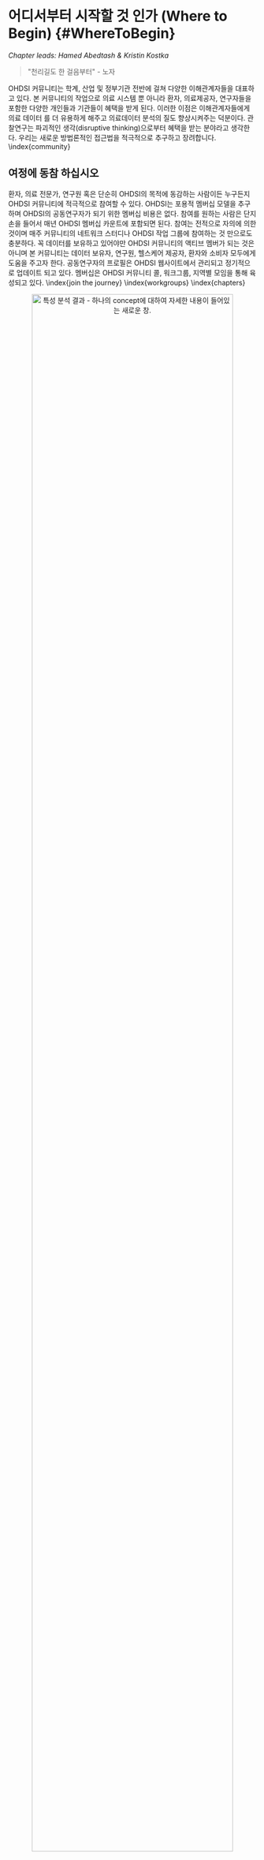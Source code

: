 # 어디서부터 시작할 것 인가 (Where to Begin) {#WhereToBegin}

*Chapter leads: Hamed Abedtash & Kristin Kostka*

> "천리길도 한 걸음부터" - 노자

OHDSI 커뮤니티는 학계, 산업 및 정부기관 전반에 걸쳐 다양한 이해관계자들을 대표하고 있다. 본 커뮤니티의 작업으로 의료 시스템 뿐 아니라 환자, 의료제공자, 연구자들을 포함한 다양한 개인들과 기관들이 혜택을 받게 된다.  이러한 이점은 이해관계자들에게 의료 데이터 를 더 유용하게 해주고 의료데이터 분석의 질도 향상시켜주는 덕분이다. 관찰연구는  파괴적인 생각(disruptive thinking)으로부터 혜택을 받는 분야라고 생각한다. 우리는 새로운 방법론적인 접근법을 적극적으로 추구하고 장려합니다. \index{community}

## 여정에 동참 하십시오 
환자, 의료 전문가, 연구원 혹은 단순히 OHDSI의 목적에 동감하는 사람이든 누구든지 OHDSI 커뮤니티에 적극적으로 참여할 수 있다. OHDSI는 포용적 멤버십 모델을 추구하며 OHDSI의 공동연구자가 되기 위한 멤버십 비용은 없다.  참여를 원하는 사람은  단지 손을 들어서 매년 OHDSI 멤버십 카운트에 포함되면 된다.  참여는 전적으로 자의에 의한 것이며 매주 커뮤니티의 네트워크 스터디나 OHDSI 작업 그룹에 참여하는 것 만으로도 충분하다. 꼭 데이터를 보유하고 있어야만 OHDSI 커뮤니티의 액티브 멤버가 되는 것은 아니며 본 커뮤니티는 데이터 보유자, 연구원, 헬스케어 제공자, 환자와 소비자 모두에게 도움을 주고자 한다. 공동연구자의 프로필은 OHDSI 웹사이트에서 관리되고 정기적으로 업데이트 되고 있다. 멤버십은 OHDSI 커뮤니티 콜, 워크그룹, 지역별 모임을 통해 육성되고 있다. \index{join the journey} \index{workgroups} \index{chapters}

<div class="figure" style="text-align: center">
<img src="images/WhereToBegin/joinTheJourney.png" alt="특성 분석 결과 - 하나의 concept에 대하여 자세한 내용이 들어있는 새로운 창." width="90%" />
<p class="caption">(\#fig:jointhejourney)특성 분석 결과 - 하나의 concept에 대하여 자세한 내용이 들어있는 새로운 창.</p>
</div>


### OHDSI 포럼
OHDSI 포럼1은 OHDSI 커뮤니티 공동연구자들이 메시지를 올리는 형식을 통해 대화하는 온라인 토론 사이트이다. 포럼은 트리와 같은 구조로 구성되었다. 가장 상위에는 "카테고리"가 있으며 관련성 있는 토론 카테고리로 나눠진다. 각 카테고리 아래로는 하위 포럼과 추가적인 하위 포럼들로 구성된다. 각 토픽(스레드라고도 불림)의 가장 낮은 하위 포럼에서 포럼 멤버들간의 토론 혹은 포스트가 작성된다.

[^forumUrl]: http://forum.ohdsi.org

OHDSI 포럼에서는 다음을 포함한 콘텐츠 카테고리를 찾을 수 있다:

-	**일반**: OHDSI 커뮤니티와 참여 방법에 대한 전반적인 토론
-	**시행자**: 로컬 환경에서 공동 데이터 모델과 OHDSI 분석 프레임워크 구현하는 방법에 대한 토론 
-	**개발자**: OHDSI 어플리케이션의 오픈 소스 개발과 OMOP CDM과의 균형을 위한 도구에 관한  논의
-	**연구원**: OHDI 연구 네트워크를 위한 근거 발생, 공동 연구, 통계적 방법과 기타 CDM 기반 연구의 다른 토픽들에 관한 토론
-	**CDM 개발자**: 진행중인 CDM을 위한 조건, vocabulary 그리고 테크닉적인 요소들에 관한 토론 
-	**Vocabulary 유저**: Vocabulary 콘텐츠에 관한 토론
-	**지역 지부(예: 한국, 중국, 유럽)**: 지역별 언어로 진행되는 로컬 OMOP 구현과 OHDSI 커뮤니티 활동에 관한 토론


개별적인 주제로 포스팅을 올리려면 계정 등록을 먼저 해야 한다. 포럼 계정을 오픈하고 나면 General Topic 아래 "Welcome to OHDSI! – Please introduce yourself"라는 토픽에 본인 소개를 하는 것을 추천한다.  
1) 본인 소개 및 본인의 업무 소개 
2) 커뮤니티 안에서 어떤 방식으로 도움을 줄 수 있는지 (예: 소프트웨어 개발, 연구, 연구 논문 작성 등)를 본인 소개에 설명한다. 이제 OHDSI 여정에 동참하였습니다! 이 후엔 토론에 참여하는 것을 권장합니다. OHDSI 커뮤니티 포럼을 통해 자신의 질문을 포스팅하고 새로운 아이디어와 협업에 참여하시기 바랍니다. \index{forum}

\BeginKnitrBlock{rmdimportant}<div class="rmdimportant">토픽을 "watch" 할 수도 있다. 이 뜻은 관심있는 토픽에 새로운 포스트가 올라올 경우, 이메일로 안내를 받고 이메일 답장을 통해 다시 답장을 보낼 수도 있다. 앞으로 다가올 미팅에 대한 아젠다도 확인할 수 있으며 공동작업기회와 주간 OHDSI 다이제스트를 개별 이메일 받은편지함에서 수령할 수 있다. </div>\EndKnitrBlock{rmdimportant}

### OHDSI 이벤트
OHDSI는 정기적으로 직접 참여가 가능한 이벤트를 개최하여 공동연구자들이 서로 학습하고 향후 협력 관계를 강화할 수 있는 기회를 제공한다. 이러한 이벤트는 OHDSI웹사이트를 통해 전달되며 참석에 관심이 있는 사람들에게 무료로 제공된다.

OHDSI 심포지엄은 미국, 유럽, 아시아 등에서 매년 개최되는 과학 컨퍼런스로, 이를 통해 공동 연구자들이 총회, 포스터 발표 및 소프트웨어 시연 등을 통해 각각의 최신 연구를 발표할 수 있다. OHDSI심포지엄은 커뮤니티 내에서 최신의 진행상황을 배울 수 있는 네트워크를 위한 훌륭한 장소를 제공하고 있다. 일반적으로 OHDSI심포지엄은 새로운 커뮤니티 참여자들이 데이터 표준과 분석에 대한 모범사례에 관한 주제들에 대해 실질적 참여 기회를 가질 수 있도록 동료 공동연구자들이 강의 교수로 참여는 OHDSI 튜토리얼이 함께 진행된다.

OHDSI공동연구자들의 대면 이벤트는 좀더 규모가 작은 포럼인데, 일반적으로 함께 관심을 가지게 될 문제들에 중심으로 구성된다.  지난 이벤트들 중에는 "Phenotype hack-a-thon", "데이터 퀄리티 hack-a-thon", "오픈소스 소프트웨어 documentation-a-thon" 등이 있었다. OHDSI는 다양한 study-a-thon 이벤트를 개최했으며 이를 통해 공동연구자들이 며칠간 함께 팀이 되어 특정 연구 질문에 대하여 적절한 관찰 분석과 OHDSI 네트워크에 관한 학습, 대중 보급을 위한 근거 합성을 할 수 있는 기회를 제공하였다. 이런 행사들에서, 공통의 문제를 해결하려는 공동의 희망과 관심사가 보였는데, 배움과 지속적인 발전을 도모하는 환경을 제공하였다.

OHDSI 커뮤니티의 힘을 보다 자세히 배우기 바란다.  OHDSI 웹사이트의 [OHDSI Past Events section](https://www.ohdsi.org/past-events/)에서 지난 심포지엄, 대면 미팅, OHDSI 튜토리얼 등을 접할 수 있다.   

### OHDSI 커뮤니티 콜
OHDSI 커뮤니티 콜은 매주 OHDSI 커뮤니티 안에서 발생하는 활동들에 대해 배울 수 있는 기회이다. 매주 화요일 오후 12시부터 1시 (동부시각)에 전화 컨퍼런스로 진행되고 있으며 OHDSI 커뮤니티가 최근 개발된 사항을 공유하고 개별 공동 연구자들 및 그룹 활동과 커뮤니티의 전체적인 성과를 알 수 있는 기회이다. 주간 미팅은 모두 녹음되고 있으며 발표자료들은 OHDSI 웹사이트 리소스에 기록된다.

모든 OHDSI공동 연구자들은 주간 전화 컨퍼런스에 초청되고 커뮤니티 토론을 위한 주제를  제안하도록 권유된다.  OHDSI 커뮤니티 콜은 연구 결과를 공유하고 현재 활발히 진행중인 작업에 대한 의견을 제시하고 피드백을 얻으며,  개발 중인 오픈소스 소프트웨어를 시연하고, 데이터 모델링과 분석에 대한 모범사례를 커뮤니티와 함께 논의하고, 보조금/간행/컨퍼런스 워크샵 등을 위한 미래의 공동 작업 기회에 대해  많은 아이디어를 논의하는 포럼이 될 수 있다. 만약 당신이 다가올 OHDSI 공동연구자 미팅의 주제에 공동연구자라면, OHDSI 포럼에 초청받아서 본인 의견을 올릴 수 있다.

OHDSI 커뮤니티에 새로 들어온 사람은 이런 콜 시리즈를 개별 일정에 추가하여 OHDSI 네트워크 내에서 일어나는 일들에 대하여 숙지하는 것이 좋다.  OHDSI 콜에 참여하기 원한다면 [OHDSI Wiki](https://www.ohdsi.org/web/wiki/doku.php?id=projects:ohdsi_community)를 참고하기 바란다. 커뮤니티 콜의 주제는 매주 다르다. OHDSI 포럼의 OHDSI 주간 다이제스트를 통해 매주 발표주제에 관한 정보를 받을 수 있다.  새로 온 사람은 처음 참여하는 콜에서 초청받으면 본인의 백그라운드와 OHDSI 가입 동기에 관해 소개한다. \index{community!community calls} 

###	OHDSI 워크그룹
OHDSI 는 워크그룹 팀들이 이끌어가는 다양한 프로젝트들이 있다. 각각의 워크그룹은 커뮤니티에 기여하기 위한 프로젝트의 objective, goal, artifacts 등을 결정하는 리더십 팀을 가지고 있다. 워크그룹 참여는 프로젝트 objective와 goal에 기여하고 싶은 참가자들에게 열려있다. 워크그룹은 오래된 전략적 목표를 가지고 있거나 커뮤니티의 특정 필요를 충족시키기 위한 단기 프로젝트일 수도 있다. 워크그룹의 정기 미팅은 프로젝트 리더들에 의해 결정되며  그룹마다 각각 다르다. 활동중인 워크그룹들의 리스트는 [OHDSI Wiki](https://www.ohdsi.org/web/wiki/doku.php?id=projects:overview)에서 관리되고 있다. \index{workgroups} 

테이블 \@ref(tab:OHDSIworkgroups)은 활동중인 OHDSI워크그룹의 빠른 레퍼런스를 제공한다. 프로젝트에 참여하여 배우길 독려한다. 

테이블: (\#tab:OHDSIworkgroups)주목할 만한 OHDSI 워크그룹

|Workgroup Name|	 Objective|	Target Audience|
|:-------------|:-----------|:---------------|
|Atlas & WebAPI|	Atlas & WebAPI는 OHDSI 오픈소스 소프트웨어 구성의 일환으로 OMOP 공통 데이터 모델을 기반으로 한 표준화된 분석 기능을 제공하는 것에 중점을 두고 있다.| 	오픈소스 Atlas/WebAPI 플랫폼의 개선과 기여하고 싶은 Java와 JavaScript 소프트웨어 개발자들|
|CDM & Vocabulary| 체계적이고 표준화되었으며 임상 환자 데이터에 적용되는 대량 분석을 위한 OMOP 공통 데이터 모델의 지속적인 개발. 타 워크그룹에 의해 개발된 표준화된 분석을 지원하기 위해 국제 코딩 시스템과 환자 케어의 임상적 측면의 증가를 통해 표준화된 Vocabulary의 질적 개선. | 모든 필요와 사례들에 적용될OMOP 공통 데이터 모델과 표준화된 Vocabulary를 개선하고 싶은 사람 |
|Genomics|	환자들의 게놈 데이터의OMOP 공통 데이터 모델로의 포함을 위한 확장. 다양한 시퀀싱 작업을 통해 유전 변종을 저장하고 있는 CDM-compatible schema의 정의를 내리는 그룹|	제한 없음|
|Population- Level Estimation| 	정확하고 믿을 수 있으며 재현가능한 population level estimates of effects를 얻기 위한 관찰 연구의 과학적 방법을 개발하여 커뮤니티에 이러한 방법의 사용을 촉진한다.|	제한 없음|
|Natural Language Processing|	OHDSI umbrella 아래의 관찰 연구를 위한 전자 의무기록의 텍스트 정보 사용의 홍보. 이 목표를 촉진하기 위해 이 그룹은OHDSI 커뮤니티의 연구 임상 텍스트의 활용을 구현할 수 있는 소프트웨어와 방법을 개발한다.|	제한 없음
|Patient- Level Prediction| 	정확하고 잘 보정된 환자 중심의 예측 모델의 표준화된 프로세스를 구축하여 관심집단의 결과를 이끌어내며 또한 관심 밖의 소집단 환자의 관찰 헬스케어 데이터에도 반영이 가능하도록 함.|	제한 없음
|Gold Standard Phenotype Library| 	OHDSI 커뮤니티 멤버들로 하여금 커뮤니티가 함께 검증한 연구와 다른 활동들의 정의를 발견, 평가, 활용하도록 함.|	표현형(Phenotype)의 큐레이션과 입증에 관심이 있는 사람|
|FHIR Workgroup|	OHDSI FHIR 통합에 대한 로드맵을 수립하고  커뮤니티에 OHDSI기반의 관찰 연구를 위한 EHR커뮤니티내의 데이터와 FHIR 구현의 활용을 권고하며 FHIR 기반의 툴과 API를 통한 OHDSI데이터와 연구 결과의 전파|	상호 운용성 (interoperability)에 관심 있는 사람|
|GIS|	OMOP CDM을 확장하며 OHDSI툴을 활용하여 환자의 환경 노출 역사가 그들의 임상적 phenotype과 관련이 있게 함.|	건강관련 지리적 특성에 관심 있는 사람|
|Clinical Trials| 	OHDSI 플랫폼과 어떤 측면에서도 실험에 도움이 되는 에코시스템의 임상 실험 케이스의 이해 그리고 OHDSI 툴의  업데이트의 도움을 통한 서포트|	임상 실험에 관심 있는 사람|
THEMIS| 	OMOP사이트에서 디자인 된 ETL 프로토콜들이 높은 퀄리티와 재현할 수 있으며 효율적이도록 확인할 수 있도록 OMOP CDM 규칙에 더하여 표준 규칙의 개발|	제한 없음|
|Metadata & Annotations|	인간과 기계가 작성한 메타데이터 저장의 표준 프로세스와 공통 데이터 모델의 주석을 정의하여 연구원들이 관찰 데이터 세트의 유용한 데이터 아티팩트를 소비하고 만들어 낼 수 있도록 함.|	제한 없음|
|Patient Generated Health Data (PGHD)| 	스마트폰, 앱, 웨어러블 기기를 통해 생성된 ETL 규칙, 임상 데이터의 통합된 프로세스, PGHD의 분석 프로세스의 개발|	제한 없음|
|Women of OHDSI	|OHDSI커뮤니티 내부의 여성들이 함께 모여 과학계, 테크놀로지, 엔지니어링, 수학 (STEM)분야에서 여성으로 겪는 도전을 나누기 위한 포럼 제공. 여성들이 함께 관점, 우려 사항, 아이디어를 나누며 OHDSI커뮤니티가 STEM분야의 여성들을 지원할 수 있을지에 대한 의견 교환 촉진. 궁극적으로 여성들로 하여금 존경받는 분야에서 여성이 리더가 될 수 있도록 장려.|	이 목표에 동감하는 사람|
|Steering Committee|	모든 OHDSI 활동과 이벤트가 발전해나가는 커뮤니티의 필요사항과 부합하도록 확인함으로 OHDSI의 사명과 비전, 가치를 유지함. 또한 미래 방향에 대한 지침을 제공함으로 Columbia에 기반을 둔 OHDSI coordination center의 자문그룹 역활을 수행중. |	커뮤니티 내부의 리더들|

### OHDSI 지역 지부
OHDSI 지역 지부는 각각의 지리적 위치의 특정 문제를 해결하기 위해 로컬 네트워킹 이벤트 및 회의를 개최하고자 하는 지리적 영역에 위치한 OHDSI 공동 작업자 그룹을 대표한다. 현재 OHDSI 지역 지부는 유럽[^europeUrl], 한국[^koreaUrl], 중국[^chinaUrl]을 포함하고있다. 
만약 본인의 지역에 OHDSI 지역 지부를 셋업하고 싶다면 [OHDSI website](https://www.ohdsi.org/who-we-are/regional-chapters)에 설명된 OHDSI 지역 지부 프로세스를 따라 진행할 수 있다. \index{chapters}

[^europeUrl]: https://www.ohdsi-europe.org/
[^koreaUrl]: http://forums.ohdsi.org/c/For-collaborators-wishing-to-communicate-in-Korean
[^chinaUrl]: https://ohdsichina.org/

###	OHDSI 리서치 네트워크
다수의 OHDSI 공동연구자들은 자신의 데이터를 OMOP 공동 데이터 모델로 변환하는 것에 관심이 있다. OHDSI 리서치 네트워크는 OMOP호환성을 준수하기 위해 추출-변환-로드(ETL) 프로세스를 거친 관측 데이터베이스의 다양하고 글로벌한 커뮤니티를 나타낸다. 만약 OHDSI 커뮤니티에서 당신의 여정에 데이터 변환이 포함되어 있다면 OMOP CDM 및 Vocabulary에 대한 튜토리얼, 변환을 지원하는 무료 툴, 특정 도메인 또는 데이터 타입의 유형을 타겟으로 하는 워크그룹이 있다. OHDSI 공동연구자들은 OHDSI포럼을 활용하여 CDM 변환 중에 발생하는 문제를 논의하고 해결하는 것을 장려한다. 

## 적합한 위치
*이제 지금쯤이면 과연 나는 OHDSI 커뮤니티의 어디에 어울릴까?*라는 고민을 할 것이다.

**저는 연구를 시작하려는 임상 연구원입니다.**  만약 당신이 OHDSI 리서치 네트워크를 사용하여 특정 질문에 답하거나, 논문을 출판하려는 임상 연구원이라면, 잘 찾아 왔습니다. 우선 OHDSI 포럼의 [OHDSI Researchers Topic](https://forums.ohdsi.org/c/researchers)에 당신의 아이디어를 게시할 수 있습니다. 이 것은 당신과 비슷한 관심의 연구자와의 연결에 도움이 됩니다. OHDSI는 출판을 좋아하고, 당신의 연구 질문을 분석 및 논문으로 신속하게 전환할 수 있는 많은 리소스를 보유하고 있습니다. 이에 관한 자세한 내용은 챕터 \@ref(Characterization), \@ref(PopulationLevelEstimation), \@ref(PatientLevelPrediction)에서 확인 가능합니다. 

**OHDSI 커뮤니티가 생산하는 정보를 읽고 소비하고 싶습니다.** 당신이 환자, 임상 의료진 혹은 의료 분야 전문가이든, OHDSI는 health outcome 을  더 잘 이해할 수 있도록 고품질의 근거를 제공하고자 합니다. 어쩌면 당신은 코딩해본 지 오래 되었을 수도 있고, 프로그램밍을 한번도 해본 적이 없을 수도 있습니다. 그래도 당신은 이 커뮤니티의 일환이 될 수 있습니다. 우리는 당신을 근거 소비자 *evidence consumer* -– OHDSI 연구를 행동으로 옮기는 - 라고 부릅니다.  당신은 OHDSI가 어떤 근거를 만들었거나, 만들고 있는 지를 파악하기 위해 정밀하게 선별하고, 아마도 당신과 관련된 질문들을 제안하기를 원할지도 모릅니다.

이런 당신을 토론에 초대합니다. [OHDSI Forum](http://forum.ohdsi.org)에 질문을 올려주십시오. 커뮤니티 콜에 참석하시어 최신 연구를 들어보십시오. OHDSI 심포지엄 및 대면 미팅에 참석하여 커뮤니티에 직접 참여하십시오. 당신의 질문은 OHDSI 커뮤니티의 중요 부분입니다. 당신이 어떤 근거를 찾고 있는지 우리가 알 수 있도록 목소리를 높여주십시오!

**저는 헬스케어 리더십 역활로 일하고 있습니다. 저는 데이터 소유자거나 그 소유자를 대표할 수 있습니다. 저는 제 조직에 대한 OMOP CDM 및 OHDSI 분석 도구의 유용성을 평가하고 있습니다.** 조직의 관리자/리더로서 OHDSI에 관해 들어봤을 수 있으며OMOP CDM이 어떻게 당신 사례에 사용될 수 있는 지 궁금할 수 있습니다. 그렇다면 [OHDSI Past Events](https://www.ohdsi.org/past-events/)의 자료를 통해 연구의 본문을 보는 것으로 시작할 수 있습니다. 커뮤니티 콜에 참여하여 단순히 듣기만 할 수도 있습니다. \@ref(DataAnalyticsUseCases) (데이터 분석 사용 사례)은 OMOP CDM 및 OHDSI 분석 도구가 사용할 수 있는 연구의 종류를 이해하는데 도움이 될 것입니다. 당신을 위해 OHDSI 커뮤니티가 당신의 여정에 있습니다. 관심있는 특정 영역이 있다면 이에 대한 예를 물어보는 것에 두려워 하지 마십시오. 전 세계 200개 이상의 조직이 OHDSI 내에서 협력하고 있으며 이 커뮤니티의 가치를 보여주는데 도움이 되는 성공 사례가 많이 있습니다.

**저는 제 기관의 데이터를 ETL/convert 하여 OMOP CDM으로 변환하고자 하는 데이터베이스 관리자입니다.** 당신의 데이터를 “OMOP” 하고자 하는 것은 고귀하고 가치 있는 사업입니다. 만약 ETL프로세스를 막 시작하는 경우에는 [OHDSI Community ETL Tutorial Slides](https://www.ohdsi-europe.org/images/symposium-2019/tutorials/OHDSI_Vocabulary_CDM_Tutorial.pdf)를 참조하거나 다가오는 OHDSI 심포지엄의 신청하십시오. THEMIS 워크그룹 콜에 연락하거나 OHDSI 포럼에 질문을 올리는 것을 고려해 보십시오. OMOP CDM의 성공적인 구현을 돕는 것에 관심이 많은 커뮤니티에서 풍부한 지식을 찾을 수 있을 것 입니다. 부끄러워 하지 마십시오.

**저는 OHDSI 툴 스택에 기여를 하고 싶은 생물통계학자 혹은 방법 개발자입니다.** 무엇보다 OHDSI 방법 라이브러리에 당신의 전문 지식을 도입하고 이런 방법을 더욱 개발하기 위한 열정에 감사합니다. 우선 Population-Level Estimation이나 Patient Level Prediction 워크그룹 콜에 참여하여 커뮤니티의 현 우선순위에 대하여 자세히 들어 보기를 추천합니다. OHDSI 툴을 사용하면서 각 GitHub repo에 문제 제기를 할 수도 있습니다. (예: SQL 렌더 패키지의 문제일 경우OHDSI/SqlRender에 대한 GitHub Repo에 문제를 제기하면 됩니다.) 당신의 기여를 환영합니다!

**저는 OHDSI툴 스택을 보완하는 툴을 만드는 것에 관심이 있는 소프트웨어 개발자입니다.** 커뮤니티에 오신 것을 환영합니다! OHDSI 임무의 일환으로 저희의 툴들은 오픈소스이며 Apache licenses에 따라 관리됩니다. OHDSI 툴 스택을 보완하는 솔루션을 개발해 주시는 것을 환영합니다. 언제든 워크그룹에 참여하여 아이디어를 제안하여 주십시오. 다만 OHDSI는 오픈 사이언스(개방형 과학) 개방형 협업에 많은 투자를 하고 있는 점을 유의해 주십시오. 독점적인 알고리즘과 소프트웨어 솔루션도 환영합니다만 저희 소프트웨어 개발 노력의 주요 초점은 아닙니다.

**저는 OHDSI커뮤니티에 조언을 하고싶은 컨설턴트입니다.** 커뮤니티에 오신 것을 환영합니다!귀하의 전문 지식은 소중하고 감사드립니다. OHDSI포럼에 적절하게 본인의 서비스를 홍보하여 주십시오. OHDSI 튜토리얼에 참여하시기를 바라며 매년 열리는 심포지엄의 절차와 OHDSI 대면 미팅에서 당신의 전문 지식으로 기여하는 것을 고려하여 주십시오.

**저는 OHDSI에 대하여 더 배우고 싶은 학생입니다.**올바로 찾아오셨습니다! OHDSI 커뮤니티 콜에 참여하여 본인을 소개하는 것을 고려해 보십시오. OHDSI 튜토리얼을 참구하고 OHDSI 심포지엄의 대면 미팅에 참여하여 OHDSI 커뮤니티가 제공하는 방법과 툴에 관하여 자세히 알아보시기 바랍니다. 만약 특정 연구에 관심이 있다면 OHDSI 포럼의 연구원 토픽에 글을 올려주십시오. 다양한 조직에서 OHDSI 후원의 연구 기회(예: 박사후과정, 연구 펠로우십)을 제공합니다. OHDSI 포럼은 이러한 기회 등에 대한 최신 정보를 제공할 것입니다. 

## 요약

\BeginKnitrBlock{rmdsummary}<div class="rmdsummary">- OHDSI 커뮤니티에서 시작하는 것은 마치 인사를 하는 것만큼 쉽습니다! **OHDSI Forum**에 글을 올리고 커뮤니티 콜에 참여하세요.

- OHDSI 포럼에 본인의 연구나 ETL질문을 올리세요.
</div>\EndKnitrBlock{rmdsummary}
